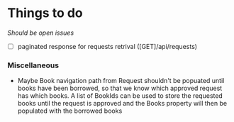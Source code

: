 # Things to do

_Should be open issues_

- [ ] paginated response for requests retrival ([GET]/api/requests)

### Miscellaneous

- Maybe Book navigation path from Request shouldn't be popuated until books have been borrowed, so that we know which approved request has which books. A list of BookIds can be used to store the requested books until the request is approved and the Books property will then be populated with the borrowed books
